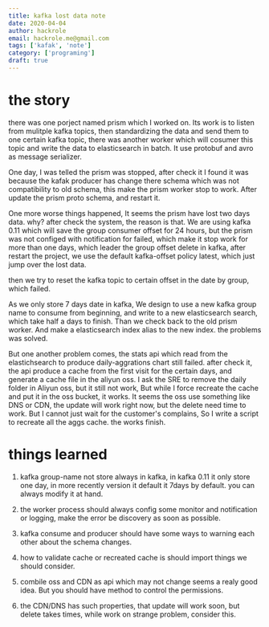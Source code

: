 ```yaml
---
title: kafka lost data note
date: 2020-04-04
author: hackrole
email: hackrole.me@gmail.com
tags: ['kafak', 'note']
category: ['programing']
draft: true
---
```


# the story

there was one porject named prism which I worked on. Its work is to listen from mulitple kafka topics,
then standardizing the data and send them to one certain kafka topic, there was another worker which will 
cosumer this topic and write the data to elasticsearch in batch. It use protobuf and avro as message serializer.

One day, I was telled the prism was stopped, after check it I found it was because the kafak producer has
change there schema which was not compatibility to old schema, this make the prism worker stop to work.
After update the prism proto schema, and restart it. 

One more worse things happened, It seems the prism have lost two days data. why?
after check the system, the reason is that. We are using kafka 0.11 which will save the group consumer offset
for 24 hours, but the prism was not configed with notification for failed, which make it stop work for more than 
one days, which leader the group offset delete in kafka, after restart the project, we use the default kafka-offset policy latest,
which just jump over the lost data.

then we try to reset the kafka topic to certain offset in the date by group, which failed.

As we only store 7 days date in kafka, We design to use a new kafka group name to consume from beginning,
and write to a new elasticsearch search, which take half a days to finish. Than we check back to the old prism worker.
And make a elasticsearch index alias to the new index. the problems was solved.

But one another problem comes, the stats api which read from the elastichsearch to produce daily-aggrations chart still failed.
after check it, the api produce a cache from the first visit for the certain days, and generate a cache file in the aliyun oss.
I ask the SRE to remove the daily folder in Aliyun oss, but it still not work, But while I force recreate the cache and put it 
in the oss bucket, it works. It seems the oss use something like DNS or CDN, the update will work right now, but the delete need time to work.
But I cannot just wait for the customer's complains, So I write a script to recreate all the aggs cache.
the works finish.

# things learned

1) kafka group-name not store always in kafka, in kafka 0.11 it only store one day, in more recently version it default it 7days by default.
you can always modify it at hand.

2) the worker process should always config some monitor and notification or logging, make the error be discovery as soon as possible.

3) kafka consume and producer should have some ways to warning each other about the schema changes.

4) how to validate cache or recreated cache is should import things we should consider.

5) combile oss and CDN as api which may not change seems a realy good idea. But you should have method to control the permissions.

6) the CDN/DNS has such properties, that update will work soon, but delete takes times, while work on strange problem, consider this.
